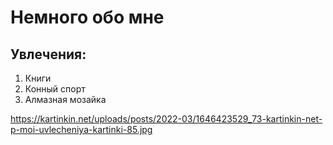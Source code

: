 # Немного обо мне

## Увлечения:
1. Книги
2. Конный спорт 
3. Алмазная мозайка

https://kartinkin.net/uploads/posts/2022-03/1646423529_73-kartinkin-net-p-moi-uvlecheniya-kartinki-85.jpg

